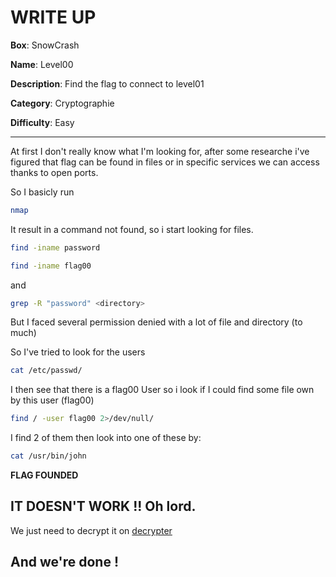 # WRITE UP

**Box**:            SnowCrash

**Name**:           Level00

**Description**:    Find the flag to connect to level01

**Category**:       Cryptographie

**Difficulty**:     Easy

---

At first I don't really know what I'm looking for, after some researche i've figured that flag can be found in files or in specific services we can access thanks to open ports.

So I basicly run
```bash
nmap 
```
It result in a command not found, so i start looking for files.

```bash
find -iname password
```
```bash
find -iname flag00
```
and
```bash
grep -R "password" <directory>
```

But I faced several permission denied with a lot of file and directory (to much)

So I've tried to look for the users

```bash
cat /etc/passwd/
```

I then see that there is a flag00 User so i look if I could find some file own by this user (flag00)

```bash
find / -user flag00 2>/dev/null/
```

I find 2 of them then look into one of these by:

```bash
cat /usr/bin/john
```

**FLAG FOUNDED**

IT DOESN'T WORK !! Oh lord.
---

We just need to decrypt it on [decrypter](https://www.dcode.fr/chiffre-cesar)


## And we're done !
